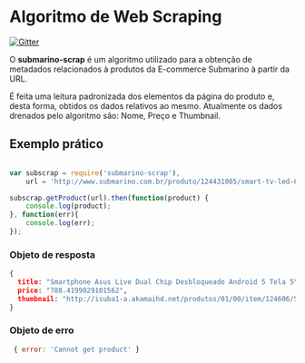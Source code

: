 # Algoritmo de Web Scraping

[![Gitter](https://badges.gitter.im/scrap-price/submarino-scrap.svg)](https://gitter.im/scrap-price/submarino-scrap?utm_source=badge&utm_medium=badge&utm_campaign=pr-badge)

O **submarino-scrap** é um algoritmo utilizado para a obtenção de metadados relacionados à produtos da E-commerce Submarino à partir da URL.

É feita uma leitura padronizada dos elementos da página do produto e, desta forma, obtidos os dados relativos ao mesmo. Atualmente os dados drenados pelo algoritmo são: Nome, Preço e Thumbnail.

## Exemplo prático

```js

var subscrap = require('submarino-scrap'),
	url = 'http://www.submarino.com.br/produto/124431005/smart-tv-led-65-samsung-65ju6000-ultra-hd-4k-com-conversor-digital-3-hdmi-2-usb-funcao-games-wi-fi';

subscrap.getProduct(url).then(function(product) {
	console.log(product);
}, function(err){
	console.log(err);
});
```

### Objeto de resposta

```json
{
  title: "Smartphone Asus Live Dual Chip Desbloqueado Android 5 Tela 5\" 16GB 3G 8MP e  TV Digital - Preto",
  price: "788.4199829101562",
  thumbnail: "http://isuba1-a.akamaihd.net/produtos/01/00/item/124606/5/124606581SZ.jpg"
}
```

### Objeto de erro

```js
 { error: 'Cannot get product' }
```
